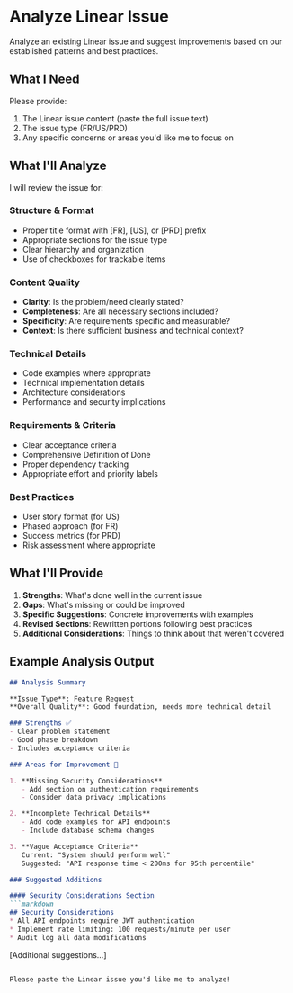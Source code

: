 # Analyze Linear Issue

Analyze an existing Linear issue and suggest improvements based on our established patterns and best practices.

## What I Need

Please provide:
1. The Linear issue content (paste the full issue text)
2. The issue type (FR/US/PRD)
3. Any specific concerns or areas you'd like me to focus on

## What I'll Analyze

I will review the issue for:

### Structure & Format
- Proper title format with [FR], [US], or [PRD] prefix
- Appropriate sections for the issue type
- Clear hierarchy and organization
- Use of checkboxes for trackable items

### Content Quality
- **Clarity**: Is the problem/need clearly stated?
- **Completeness**: Are all necessary sections included?
- **Specificity**: Are requirements specific and measurable?
- **Context**: Is there sufficient business and technical context?

### Technical Details
- Code examples where appropriate
- Technical implementation details
- Architecture considerations
- Performance and security implications

### Requirements & Criteria
- Clear acceptance criteria
- Comprehensive Definition of Done
- Proper dependency tracking
- Appropriate effort and priority labels

### Best Practices
- User story format (for US)
- Phased approach (for FR)
- Success metrics (for PRD)
- Risk assessment where appropriate

## What I'll Provide

1. **Strengths**: What's done well in the current issue
2. **Gaps**: What's missing or could be improved
3. **Specific Suggestions**: Concrete improvements with examples
4. **Revised Sections**: Rewritten portions following best practices
5. **Additional Considerations**: Things to think about that weren't covered

## Example Analysis Output

```markdown
## Analysis Summary

**Issue Type**: Feature Request
**Overall Quality**: Good foundation, needs more technical detail

### Strengths ✅
- Clear problem statement
- Good phase breakdown
- Includes acceptance criteria

### Areas for Improvement 🔧

1. **Missing Security Considerations**
   - Add section on authentication requirements
   - Consider data privacy implications

2. **Incomplete Technical Details**
   - Add code examples for API endpoints
   - Include database schema changes

3. **Vague Acceptance Criteria**
   Current: "System should perform well"
   Suggested: "API response time < 200ms for 95th percentile"

### Suggested Additions

#### Security Considerations Section
```markdown
## Security Considerations
* All API endpoints require JWT authentication
* Implement rate limiting: 100 requests/minute per user
* Audit log all data modifications
```

[Additional suggestions...]
```

Please paste the Linear issue you'd like me to analyze!

